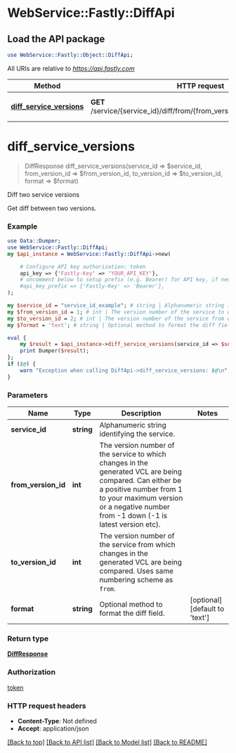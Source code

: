 # WebService::Fastly::DiffApi

## Load the API package
```perl
use WebService::Fastly::Object::DiffApi;
```

All URIs are relative to *https://api.fastly.com*

Method | HTTP request | Description
------------- | ------------- | -------------
[**diff_service_versions**](DiffApi.md#diff_service_versions) | **GET** /service/{service_id}/diff/from/{from_version_id}/to/{to_version_id} | Diff two service versions


# **diff_service_versions**
> DiffResponse diff_service_versions(service_id => $service_id, from_version_id => $from_version_id, to_version_id => $to_version_id, format => $format)

Diff two service versions

Get diff between two versions.

### Example
```perl
use Data::Dumper;
use WebService::Fastly::DiffApi;
my $api_instance = WebService::Fastly::DiffApi->new(

    # Configure API key authorization: token
    api_key => {'Fastly-Key' => 'YOUR_API_KEY'},
    # uncomment below to setup prefix (e.g. Bearer) for API key, if needed
    #api_key_prefix => {'Fastly-Key' => 'Bearer'},
);

my $service_id = "service_id_example"; # string | Alphanumeric string identifying the service.
my $from_version_id = 1; # int | The version number of the service to which changes in the generated VCL are being compared. Can either be a positive number from 1 to your maximum version or a negative number from -1 down (-1 is latest version etc).
my $to_version_id = 2; # int | The version number of the service from which changes in the generated VCL are being compared. Uses same numbering scheme as `from`.
my $format = 'text'; # string | Optional method to format the diff field.

eval {
    my $result = $api_instance->diff_service_versions(service_id => $service_id, from_version_id => $from_version_id, to_version_id => $to_version_id, format => $format);
    print Dumper($result);
};
if ($@) {
    warn "Exception when calling DiffApi->diff_service_versions: $@\n";
}
```

### Parameters

Name | Type | Description  | Notes
------------- | ------------- | ------------- | -------------
 **service_id** | **string**| Alphanumeric string identifying the service. | 
 **from_version_id** | **int**| The version number of the service to which changes in the generated VCL are being compared. Can either be a positive number from 1 to your maximum version or a negative number from -1 down (-1 is latest version etc). | 
 **to_version_id** | **int**| The version number of the service from which changes in the generated VCL are being compared. Uses same numbering scheme as `from`. | 
 **format** | **string**| Optional method to format the diff field. | [optional] [default to &#39;text&#39;]

### Return type

[**DiffResponse**](DiffResponse.md)

### Authorization

[token](../README.md#token)

### HTTP request headers

 - **Content-Type**: Not defined
 - **Accept**: application/json

[[Back to top]](#) [[Back to API list]](../README.md#documentation-for-api-endpoints) [[Back to Model list]](../README.md#documentation-for-models) [[Back to README]](../README.md)

